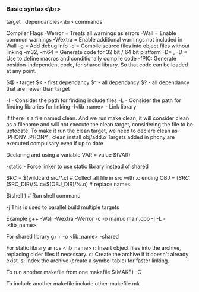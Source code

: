 ### Basic syntax<\br>
target : dependancies<\br>
	commands

Compiler Flags
-Werror = Treats all warnings as errors
-Wall = Enable common warnings
-Wextra = Enable additional warnings not included in Wall
-g = Add debug info
-c = Compile source files into object files without linking
-m32, -m64 = Generate code for 32 bit / 64 bit platform
-D<MACRO>=<value> , -D<MACRO> = Use to define macros and conditionally compile code
-fPIC: Generate position-independent code, for shared library. So that code can be loaded at any point.

$@ - target
$< - first dependancy
$^ - all dependancy
$? - all dependancy that are newer than target

-I<path> - Consider the path for finding include files
-L<path> - Consider the path for finding libraries for linking
-l<lib_name> - Link library

If there is a file named clean. And we run make clean, it will consider clean as a
filename and will not execute the clean target, considering the file to be uptodate.
To make it run the clean target, we need to declare clean as .PHONY
.PHONY : clean install obj/add.o
Targets added in phony are executed compulsary even if up to date

Declaring and using a variable
VAR = value
$(VAR)

-static - Force linker to use static library instead of shared

SRC = $(wildcard src/*.c)   # Collect all file in src with .c ending
OBJ = $(SRC:$(SRC_DIR)/%.c=$(OBJ_DIR)/%.o) 			# replace names

$(shell <cmd>)   # Run shell command

-j<number> This is used to parallel build multiple targets

Example
g++ -Wall -Wextra -Werror -c -o main.o main.cpp -I<path> -L<path> -l<lib_name>

For shared library
g++ -o <lib_name> <files> -shared

For static library
ar rcs <lib_name> <files> 
r: Insert object files into the archive, replacing older files if necessary.
c: Create the archive if it doesn't already exist.
s: Index the archive (create a symbol table) for faster linking.

To run another makefile from one makefile
$(MAKE) -C <directory> <target>

To include another makefile
include other-makefile.mk
